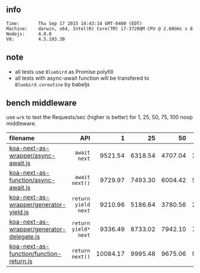 ## info

    Time:       Thu Sep 17 2015 14:43:14 GMT-0400 (EDT)
    Machine:    darwin, x64, Intel(R) Core(TM) i7-3720QM CPU @ 2.60GHz x 8
    Nodejs:     4.0.0
    V8:         4.5.103.30

## note

* all tests use `Bluebird` as Promise polyfill
* all tests with async-await function will be transfered to `Bluebird.coroutine` by babeljs

## bench middleware

use `wrk` to test the Requests/sec (higher is better) for 1, 25, 50, 75, 100 noop middleware.

| filename | API | 1 | 25 | 50 | 75 | 100 |
|:---------|----:|--:|---:|---:|---:|----:|
| [koa-next-as-wrapper/async-await.js](koa-next-as-wrapper/async-await.js) | `await next` | 9521.54 | 6318.54 | 4707.04 | 3499.69 | 2754.63 |
| [koa-next-as-function/async-await.js](koa-next-as-function/async-await.js) | `await next()` | 9729.97 | 7493.30 | 6004.42 | 5198.78 | 4624.24 |
| [koa-next-as-wrapper/generator-yield.js](koa-next-as-wrapper/generator-yield.js) | `return yield next` | 9210.96 | 5186.64 | 3780.56 | 2829.59 | 2209.87 |
| [koa-next-as-wrapper/generator-delegate.js](koa-next-as-wrapper/generator-delegate.js) | `return yield* next` | 9336.49 | 8733.02 | 7942.10 | 7256.01 | 6928.06 |
| [koa-next-as-function/function-return.js](koa-next-as-function/function-return.js) | `return next()` | 10084.17 | 9995.48 | 9675.06 | 9462.32 | 9313.42 |

